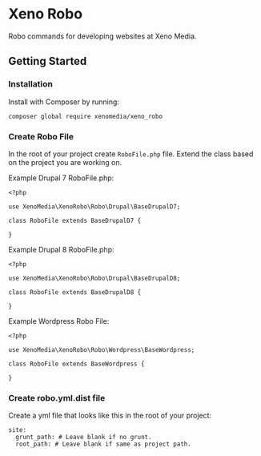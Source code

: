 # Xeno Robo
Robo commands for developing websites at Xeno Media.

## Getting Started

### Installation

Install with Composer by running:

```
composer global require xenomedia/xeno_robo
```

### Create Robo File

In the root of your project create `RoboFile.php` file. Extend the class based on
the project you are working on.

Example Drupal 7 RoboFile.php:

```
<?php

use XenoMedia\XenoRobo\Robo\Drupal\BaseDrupalD7;

class RoboFile extends BaseDrupalD7 {

}
```

Example Drupal 8 RoboFile.php:

```
<?php

use XenoMedia\XenoRobo\Robo\Drupal\BaseDrupalD8;

class RoboFile extends BaseDrupalD8 {

}
```

Example Wordpress Robo File:

```
<?php

use XenoMedia\XenoRobo\Robo\Wordpress\BaseWordpress;

class RoboFile extends BaseWordpress {

}
```

### Create robo.yml.dist file

Create a yml file that looks like this in the root of your project:

```
site:
  grunt_path: # Leave blank if no grunt.
  root_path: # Leave blank if same as project path.
```
